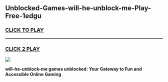 
## Unblocked-Games-will-he-unblock-me-Play-Free-1edgu
<h3>
<a href="https://premium76.site?title=will-he-unblock-me&ref=23A">CLICK TO PLAY</a></h3>
<hr>

<h3>
<a href="https://premium76.site?title=will-he-unblock-me&ref=23A">CLICK 2 PLAY</a>
  
</h3>

<a href="https://premium76.site?title=will-he-unblock-me&ref=23A"><img src="https://clearcache.store/games.png"></a>


**will-he-unblock-me games unblocked: Your Gateway to Fun and Accessible Online Gaming**
